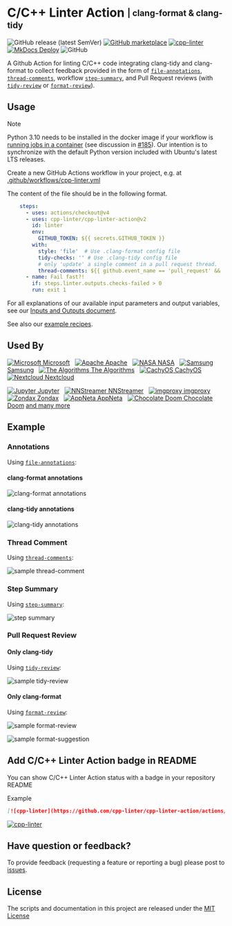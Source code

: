 [file-annotations]: https://cpp-linter.github.io/cpp-linter-action/inputs-outputs/#file-annotations
[thread-comments]: https://cpp-linter.github.io/cpp-linter-action/inputs-outputs/#thread-comments
[step-summary]: https://cpp-linter.github.io/cpp-linter-action/inputs-outputs/#step-summary
[tidy-review]: https://cpp-linter.github.io/cpp-linter-action/inputs-outputs/#tidy-review
[format-review]: https://cpp-linter.github.io/cpp-linter-action/inputs-outputs/#format-review

[io-doc]: https://cpp-linter.github.io/cpp-linter-action/inputs-outputs
[recipes-doc]: https://cpp-linter.github.io/cpp-linter-action/examples

[format-annotations-preview]: https://raw.githubusercontent.com/cpp-linter/cpp-linter-action/main/docs/images/annotations-clang-format.png
[tidy-annotations-preview]: https://raw.githubusercontent.com/cpp-linter/cpp-linter-action/main/docs/images/annotations-clang-tidy.png
[thread-comment-preview]: https://raw.githubusercontent.com/cpp-linter/cpp-linter-action/main/docs/images/comment.png
[step-summary-preview]: https://raw.githubusercontent.com/cpp-linter/cpp-linter-action/main/docs/images/step-summary.png
[tidy-review-preview]: https://raw.githubusercontent.com/cpp-linter/cpp-linter-action/main/docs/images/tidy-review.png
[format-review-preview]: https://raw.githubusercontent.com/cpp-linter/cpp-linter-action/main/docs/images/format-review.png
[format-suggestion-preview]: https://raw.githubusercontent.com/cpp-linter/cpp-linter-action/main/docs/images/format-suggestion.png

<!--README-start-->

# C/C++ Linter Action <sub><sup>| clang-format & clang-tidy</sup></sub>

![GitHub release (latest SemVer)](https://img.shields.io/github/v/release/cpp-linter/cpp-linter-action)
[![GitHub marketplace](https://img.shields.io/badge/marketplace-C%2FC%2B%2B%20Linter-blue?logo=github)](https://github.com/marketplace/actions/c-c-linter)
[![cpp-linter](https://github.com/cpp-linter/cpp-linter-action/actions/workflows/cpp-linter.yml/badge.svg)](https://github.com/cpp-linter/cpp-linter-action/actions/workflows/cpp-linter.yml)
[![MkDocs Deploy](https://github.com/cpp-linter/cpp-linter-action/actions/workflows/mkdocs-deploy.yml/badge.svg)](https://github.com/cpp-linter/cpp-linter-action/actions/workflows/mkdocs-deploy.yml)
![GitHub](https://img.shields.io/github/license/cpp-linter/cpp-linter-action?label=license&logo=github)

A Github Action for linting C/C++ code integrating clang-tidy and clang-format
to collect feedback provided in the form of
[`file-annotations`][file-annotations], [`thread-comments`][thread-comments],
workflow [`step-summary`][step-summary], and Pull Request reviews (with
[`tidy-review`][tidy-review] or [`format-review`][format-review]).

## Usage

> [!NOTE]
> Python 3.10 needs to be installed in the docker image if your workflow is
> [running jobs in a container](https://docs.github.com/en/actions/using-jobs/running-jobs-in-a-container)
> (see discussion in [#185](https://github.com/cpp-linter/cpp-linter-action/issues/185)).
> Our intention is to synchronize with the default Python version included with Ubuntu's latest LTS releases.

Create a new GitHub Actions workflow in your project, e.g. at [.github/workflows/cpp-linter.yml](https://github.com/cpp-linter/cpp-linter-action/blob/main/.github/workflows/cpp-linter.yml)

The content of the file should be in the following format.

```yaml
    steps:
      - uses: actions/checkout@v4
      - uses: cpp-linter/cpp-linter-action@v2
        id: linter
        env:
          GITHUB_TOKEN: ${{ secrets.GITHUB_TOKEN }}
        with:
          style: 'file'  # Use .clang-format config file
          tidy-checks: '' # Use .clang-tidy config file
          # only 'update' a single comment in a pull request thread.
          thread-comments: ${{ github.event_name == 'pull_request' && 'update' }}
      - name: Fail fast?!
        if: steps.linter.outputs.checks-failed > 0
        run: exit 1
```

For all explanations of our available input parameters and output variables, see our
[Inputs and Outputs document][io-doc].

See also our [example recipes][recipes-doc].

## Used By

[Microsoft]: https://avatars.githubusercontent.com/u/6154722?s=28&v=4
[Microsoft-home]: https://github.com/Microsoft
[Apache]: https://avatars.githubusercontent.com/u/47359?s=28&v=4
[Apache-home]: https://github.com/apache
[NASA]: https://avatars.githubusercontent.com/u/848102?s=28&v=4
[NASA-home]: https://github.com/nasa
[Samsung]: https://avatars.githubusercontent.com/u/6210390?s=28&v=4
[Samsung-home]: https://github.com/samsung
[The Algorithms]: https://avatars.githubusercontent.com/u/20487725?s=28&v=4
[The Algorithms-home]: https://github.com/TheAlgorithms
[CachyOS]: https://avatars.githubusercontent.com/u/85452089?s=28&v=4
[CachyOS-home]: https://github.com/CachyOS
[Nextcloud]: https://avatars.githubusercontent.com/u/19211038?s=28&v=4
[Nextcloud-home]: https://github.com/nextcloud
[Jupyter]: https://avatars.githubusercontent.com/u/58793052?s=28&v=4
[Jupyter-home]: https://github.com/jupyter-xeus
[NNStreamer]: https://avatars.githubusercontent.com/u/60992508?s=28&v=4
[NNStreamer-home]: https://github.com/nnstreamer
[imgproxy]: https://avatars.githubusercontent.com/u/48099924?s=28&v=4
[imgproxy-home]: https://github.com/imgproxy
[Zondax]: https://avatars.githubusercontent.com/u/34372050?s=28&v=4
[Zondax-home]: https://github.com/Zondax
[AppNeta]: https://avatars.githubusercontent.com/u/3374594?s=28&v=4
[AppNeta-home]: https://github.com/AppNeta
[Chocolate Doom]: https://avatars.githubusercontent.com/u/6140118?s=28&v=4
[Chocolate Doom-home]: https://github.com/chocolate-doom

[![Microsoft] Microsoft][Microsoft-home] &nbsp; [![Apache] Apache][Apache-home] &nbsp; [![NASA] NASA][NASA-home] &nbsp;
[![Samsung] Samsung][Samsung-home] &nbsp; [![The Algorithms] The Algorithms][The Algorithms-home] &nbsp;
[![CachyOS] CachyOS][CachyOS-home] &nbsp; [![Nextcloud] Nextcloud][Nextcloud-home]

[![Jupyter] Jupyter][Jupyter-home] &nbsp; [![NNStreamer] NNStreamer][NNStreamer-home] &nbsp;
[![imgproxy] imgproxy][imgproxy-home] &nbsp; [![Zondax] Zondax][Zondax-home] &nbsp;
[![AppNeta] AppNeta][AppNeta-home] &nbsp; [![Chocolate Doom] Chocolate Doom][Chocolate Doom-home]
[and many more](https://github.com/cpp-linter/cpp-linter-action/network/dependents)

## Example

### Annotations

Using [`file-annotations`][file-annotations]:

#### clang-format annotations

![clang-format annotations][format-annotations-preview]

#### clang-tidy annotations

![clang-tidy annotations][tidy-annotations-preview]

### Thread Comment

Using [`thread-comments`][thread-comments]:

![sample thread-comment][thread-comment-preview]

### Step Summary

Using [`step-summary`][step-summary]:

![step summary][step-summary-preview]

### Pull Request Review

#### Only clang-tidy

Using [`tidy-review`][tidy-review]:

![sample tidy-review][tidy-review-preview]

#### Only clang-format

Using [`format-review`][format-review]:

![sample format-review][format-review-preview]

![sample format-suggestion][format-suggestion-preview]

## Add C/C++ Linter Action badge in README

You can show C/C++ Linter Action status with a badge in your repository README

Example

```markdown
[![cpp-linter](https://github.com/cpp-linter/cpp-linter-action/actions/workflows/cpp-linter.yml/badge.svg)](https://github.com/cpp-linter/cpp-linter-action/actions/workflows/cpp-linter.yml)
```

[![cpp-linter](https://github.com/cpp-linter/cpp-linter-action/actions/workflows/cpp-linter.yml/badge.svg)](https://github.com/cpp-linter/cpp-linter-action/actions/workflows/cpp-linter.yml)

## Have question or feedback?

To provide feedback (requesting a feature or reporting a bug) please post to [issues](https://github.com/cpp-linter/cpp-linter-action/issues).

## License

The scripts and documentation in this project are released under the [MIT License](https://github.com/cpp-linter/cpp-linter-action/blob/main/LICENSE)

<!--README-end-->
